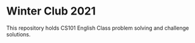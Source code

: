 # Winter Club 2021

This repository holds CS101 English Class problem solving and challenge solutions.